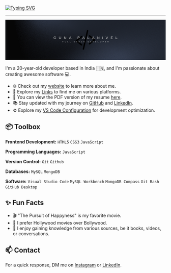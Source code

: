 <a href="https://git.io/typing-svg"><img src="https://readme-typing-svg.demolab.com?font=Fira+Code&weight=500&size=30&pause=1000&random=false&width=435&lines=Hi+there++%F0%9F%91%8B;+I'm+Guna+Palanivel" alt="Typing SVG" /></a>

<hr>

![Banner](https://github.com/GunaPalanivel/GunaPalanivel/raw/main/assets/banner.png)

I'm a 20-year-old developer based in India 🇮🇳, and I'm passionate about creating awesome software 💻.

- 🌐 Check out my [website](https://gunaprofile.pages.dev/) to learn more about me.
- 🔗 Explore my [Links](https://gunalinks.pages.dev/) to find me on various platforms.
- 📃 You can view the PDF version of my resume [here](https://drive.google.com/file/d/1zlaUfgw5lvaEeZ6gS-YwNzqpw1NiVvJ8/view?usp=sharing).
- 📚 Stay updated with my journey on [GitHub](https://github.com/GunaPalanivel) and [LinkedIn](https://www.linkedin.com/in/guna-palanivel/).
- ⚙️ Explore my [VS Code Configuration](https://github.com/GunaPalanivel/vs-code-settings/blob/main/.vs-code/settings.json) for development optimization.

## 📦 Toolbox

**Frontend Development:** `HTML5` `CSS3` `JavaScript`

**Programming Languages:** `JavaScript`

**Version Control:** `Git` `Github`

**Databases:** `MySQL` `MongoDB`

**Software:** `Visual Studio Code` `MySQL Workbench` `MongoDB Compass` `Git Bash` `GitHub Desktop`

## ✨ Fun Facts

- 🎬 "The Pursuit of Happyness" is my favorite movie.
- 🍿 I prefer Hollywood movies over Bollywood.
- 🧠 I enjoy gaining knowledge from various sources, be it books, videos, or conversations.

## 📫 Contact

For a quick response, DM me on [Instagram](https://www.instagram.com/sandy_sag_) or [LinkedIn](https://www.linkedin.com/in/guna-palanivel/).
